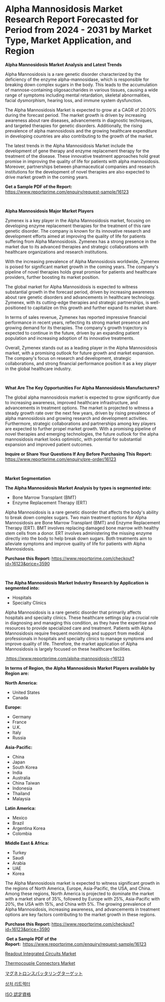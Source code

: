 <p><h1>Alpha Mannosidosis Market Research Report Forecasted for Period from 2024 -  2031 by Market Type, Market Application, and Region</h1></p><p><strong>Alpha Mannosidosis Market Analysis and Latest Trends</strong></p>
<p><p>Alpha Mannosidosis is a rare genetic disorder characterized by the deficiency of the enzyme alpha-mannosidase, which is responsible for breaking down complex sugars in the body. This leads to the accumulation of mannose-containing oligosaccharides in various tissues, causing a wide range of symptoms including mental retardation, skeletal abnormalities, facial dysmorphism, hearing loss, and immune system dysfunction.</p><p>The Alpha Mannosidosis Market is expected to grow at a CAGR of 20.00% during the forecast period. The market growth is driven by increasing awareness about rare diseases, advancements in diagnostic techniques, and targeted therapies for genetic disorders. Additionally, the rising prevalence of alpha mannosidosis and the growing healthcare expenditure in developing countries are also contributing to the growth of the market.</p><p>The latest trends in the Alpha Mannosidosis Market include the development of gene therapy and enzyme replacement therapy for the treatment of the disease. These innovative treatment approaches hold great promise in improving the quality of life for patients with alpha mannosidosis. Moreover, partnerships between pharmaceutical companies and research institutions for the development of novel therapies are also expected to drive market growth in the coming years.</p></p>
<p><strong>Get a Sample PDF of the Report:&nbsp;</strong> <a href="https://www.reportprime.com/enquiry/request-sample/16123">https://www.reportprime.com/enquiry/request-sample/16123</a></p>
<p>&nbsp;</p>
<p><strong>Alpha Mannosidosis Major Market Players</strong></p>
<p><p>Zymenex is a key player in the Alpha Mannosidosis market, focusing on developing enzyme replacement therapies for the treatment of this rare genetic disorder. The company is known for its innovative research and development efforts aimed at improving the quality of life for patients suffering from Alpha Mannosidosis. Zymenex has a strong presence in the market due to its advanced therapies and strategic collaborations with healthcare organizations and research institutions.</p><p>With the increasing prevalence of Alpha Mannosidosis worldwide, Zymenex is poised for significant market growth in the coming years. The company's pipeline of novel therapies holds great promise for patients and healthcare providers, further boosting its market position.</p><p>The global market for Alpha Mannosidosis is expected to witness substantial growth in the forecast period, driven by increasing awareness about rare genetic disorders and advancements in healthcare technology. Zymenex, with its cutting-edge therapies and strategic partnerships, is well-positioned to capitalize on this growth and further expand its market share.</p><p>In terms of sales revenue, Zymenex has reported impressive financial performance in recent years, reflecting its strong market presence and growing demand for its therapies. The company's growth trajectory is expected to continue in the future, driven by an expanding patient population and increasing adoption of its innovative treatments.</p><p>Overall, Zymenex stands out as a leading player in the Alpha Mannosidosis market, with a promising outlook for future growth and market expansion. The company's focus on research and development, strategic collaborations, and strong financial performance position it as a key player in the global healthcare industry.</p></p>
<p>&nbsp;</p>
<p><strong>What Are The Key Opportunities For Alpha Mannosidosis Manufacturers?</strong></p>
<p><p>The global alpha mannosidosis market is expected to grow significantly due to increasing awareness, improved healthcare infrastructure, and advancements in treatment options. The market is projected to witness a steady growth rate over the next few years, driven by rising prevalence of alpha mannosidosis and growing research and development activities. Furthermore, strategic collaborations and partnerships among key players are expected to further propel market growth. With a promising pipeline of novel therapies and emerging technologies, the future outlook for the alpha mannosidosis market looks optimistic, with potential for substantial expansion and improved patient outcomes.</p></p>
<p><strong>Inquire or Share Your Questions If Any Before Purchasing This Report:</strong> <a href="https://www.reportprime.com/enquiry/pre-order/16123">https://www.reportprime.com/enquiry/pre-order/16123</a></p>
<p>&nbsp;</p>
<p><strong>Market Segmentation</strong></p>
<p><strong>The Alpha Mannosidosis Market Analysis by types is segmented into:</strong></p>
<p><ul><li>Bone Marrow Transplant (BMT)</li><li>Enzyme Replacement Therapy (ERT)</li></ul></p>
<p><p>Alpha Mannosidosis is a rare genetic disorder that affects the body's ability to break down complex sugars. Two main treatment options for Alpha Mannosidosis are Bone Marrow Transplant (BMT) and Enzyme Replacement Therapy (ERT). BMT involves replacing damaged bone marrow with healthy stem cells from a donor. ERT involves administering the missing enzyme directly into the body to help break down sugars. Both treatments aim to alleviate symptoms and improve quality of life for patients with Alpha Mannosidosis.</p></p>
<p><strong>Purchase this Report:&nbsp;</strong><a href="https://www.reportprime.com/checkout?id=16123&price=3590">https://www.reportprime.com/checkout?id=16123&price=3590</a></p>
<p>&nbsp;</p>
<p><strong>The Alpha Mannosidosis Market Industry Research by Application is segmented into:</strong></p>
<p><ul><li>Hospitals</li><li>Specialty Clinics</li></ul></p>
<p><p>Alpha Mannosidosis is a rare genetic disorder that primarily affects hospitals and specialty clinics. These healthcare settings play a crucial role in diagnosing and managing this condition, as they have the expertise and resources to provide specialized care and treatment. Patients with Alpha Mannosidosis require frequent monitoring and support from medical professionals in hospitals and specialty clinics to manage symptoms and improve quality of life. Therefore, the market application of Alpha Mannosidosis is largely focused on these healthcare facilities.</p></p>
<p><a href="https://www.reportprime.com/alpha-mannosidosis-r16123">&nbsp;https://www.reportprime.com/alpha-mannosidosis-r16123</a></p>
<p><strong>In terms of Region, the Alpha Mannosidosis Market Players available by Region are:</strong></p>
<p>
    <p> <strong> North America: </strong>
        <ul>
            <li>United States</li>
            <li>Canada</li>
        </ul>
        </p> 
    <p> <strong> Europe: </strong>
        <ul>
            <li>Germany</li>
            <li>France</li>
            <li>U.K.</li>
            <li>Italy</li>
            <li>Russia</li>
        </ul>
        </p> 
    <p> <strong> Asia-Pacific: </strong>
        <ul>
            <li>China</li>
            <li>Japan</li>
            <li>South Korea</li>
            <li>India</li>
            <li>Australia</li>
            <li>China Taiwan</li>
            <li>Indonesia</li>
            <li>Thailand</li>
            <li>Malaysia</li>
        </ul>
        </p> 
    <p> <strong> Latin America: </strong>
        <ul>
            <li>Mexico</li>
            <li>Brazil</li>
            <li>Argentina Korea</li>
            <li>Colombia</li>
        </ul>
        </p> 
    <p> <strong> Middle East & Africa: </strong>
        <ul>
            <li>Turkey</li>
            <li>Saudi</li>
            <li>Arabia</li>
            <li>UAE</li>
            <li>Korea</li>
        </ul>
    </p>
    </p>
<p><p>The Alpha Mannosidosis market is expected to witness significant growth in the regions of North America, Europe, Asia-Pacific, the USA, and China. Among these regions, North America is projected to dominate the market with a market share of 35%, followed by Europe with 25%, Asia-Pacific with 20%, the USA with 15%, and China with 5%. The growing prevalence of Alpha Mannosidosis, increasing awareness, and advancements in treatment options are key factors contributing to the market growth in these regions.</p></p>
<p><strong>Purchase this Report: </strong><a href="https://www.reportprime.com/checkout?id=16123&price=3590">https://www.reportprime.com/checkout?id=16123&price=3590</a></p>
<p>&nbsp;<strong>Get a Sample PDF of the Report:&nbsp;&nbsp;</strong><a href="https://www.reportprime.com/enquiry/request-sample/16123">https://www.reportprime.com/enquiry/request-sample/16123</a></p>
<p><strong></strong></p>
<p><p><a href="https://www.linkedin.com/pulse/readout-integrated-circuits-market-exploring-share-trends-future-gt7ge?trackingId=nPRJmuZVQz04nOAHEzMq8A%3D%3D">Readout Integrated Circuits Market</a></p><p><a href="https://www.linkedin.com/pulse/thermocouple-connectors-market-furnishes-information-share-k98ec?trackingId=ilKGd05G3bnP1VvAU4CMBQ%3D%3D">Thermocouple Connectors Market</a></p><p><a href="https://github.com/nemesis2824/Market-Research-Report-List-1/blob/main/917714825865.md">マグネトロンスパッタリングターゲット</a></p><p><a href="https://medium.com/@kathyorton6556/%EC%83%81%EC%B2%98-%EC%B2%A0%EC%8A%B9%EA%B8%B0-%EC%8B%9C%EC%9E%A5-%EB%B6%84%EC%84%9D-%EA%B7%B8%EC%9D%98-cagr-%EC%8B%9C%EC%9E%A5-%EC%84%B8%EB%B6%84%ED%99%94-%EB%B0%8F-%EC%84%B8%EA%B3%84-%EC%82%B0%EC%97%85-%EA%B0%9C%EC%9A%94-077f557b3654">상처 리트렉터</a></p><p><a href="https://medium.com/@jerrycurtis23/iso%E8%AA%8D%E8%A8%BC%E5%B8%82%E5%A0%B4%E8%A6%8F%E6%A8%A1%E3%81%AF-%E4%B8%96%E7%95%8C%E3%81%AE%E7%94%A3%E6%A5%AD%E3%81%AB%E3%81%8A%E3%81%91%E3%82%8B%E6%9C%80%E9%81%A9%E3%81%AA%E3%83%9E%E3%83%BC%E3%82%B1%E3%83%86%E3%82%A3%E3%83%B3%E3%82%B0%E3%83%81%E3%83%A3%E3%83%B3%E3%83%8D%E3%83%AB%E3%82%92%E6%98%8E%E3%82%89%E3%81%8B%E3%81%AB%E3%81%97%E3%81%BE%E3%81%99-424d6ab93389">ISO 認定資格</a></p></p>